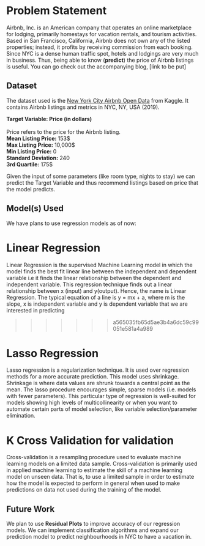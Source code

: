 # Problem Statement 
Airbnb, Inc. is an American company that operates an online marketplace for lodging, primarily homestays for vacation rentals, and tourism activities. Based in San Francisco, California, Airbnb does not own any of the listed properties; instead, it profits by receiving commission from each booking. Since NYC is a dense human traffic spot, hotels and lodgings are very much in business. Thus, being able to know (**predict**) the price of Airbnb listings is useful.
You can go check out the accompanying blog, [link to be put]

## Dataset

The dataset used is the [New York City Airbnb Open Data](https://www.kaggle.com/dgomonov/new-york-city-airbnb-open-data) from Kaggle. It contains Airbnb listings and metrics in NYC, NY, USA (2019).

**Target Variable: Price (in dollars)**
<br>
<br>
Price refers to the price for the Airbnb listing.
<br>
**Mean Listing Price:** 153$
<br>
**Max Listing Price:** 10,000$
<br>
**Min Listing Price:** 0
<br>
**Standard Deviation:** 240
<br>
**3rd Quartile:** 175$

Given the input of some parameters (like room type, nights to stay) we can predict the Target Variable and thus recommend listings based on price that the model predicts. 
## Model(s) Used

We have plans to use regression models as of now: 
# Linear Regression 
Linear Regression is the supervised Machine Learning model in which the model finds the best fit linear line between the independent and dependent variable i.e it finds the linear relationship between the dependent and independent variable. This regression technique finds out a linear relationship between x (input) and y(output). Hence, the name is Linear Regression. The typical equation of a line is y = mx + a, where m is the slope, x is independent variable and y is dependent variable that we are interested in predicting
>>>>>>> a565035fb65d5ae3b4a6dc59c99051e581a4a989
# Lasso Regression
Lasso regression is a regularization technique. It is used over regression methods for a more accurate prediction. This model uses shrinkage. Shrinkage is where data values are shrunk towards a central point as the mean. The lasso procedure encourages simple, sparse models (i.e. models with fewer parameters). This particular type of regression is well-suited for models showing high levels of multicollinearity or when you want to automate certain parts of model selection, like variable selection/parameter elimination.
# K Cross Validation for validation
Cross-validation is a resampling procedure used to evaluate machine learning models on a limited data sample. Cross-validation is primarily used in applied machine learning to estimate the skill of a machine learning model on unseen data. That is, to use a limited sample in order to estimate how the model is expected to perform in general when used to make predictions on data not used during the training of the model.
<br>


## Future Work
We plan to use **Residual Plots** to improve accuracy of our regression models. We can implement classification algorithms and expand our prediction model to predict neighbourhoods in NYC to have a vacation in.

